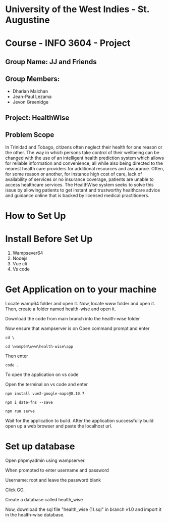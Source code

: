 # University of the West Indies - St. Augustine
# Course - INFO 3604 - Project
## Group Name: JJ and Friends
## Group Members:
- Dharian Malchan
- Jean-Paul Lezama
- Jevon Greenidge
## Project: HealthWise
## Problem Scope
In Trinidad and Tobago, citizens often neglect their health for one reason or the other. The
way in which persons take control of their wellbeing can be changed with the use of an
intelligent health prediction system which allows for reliable information and convenience,
all while also being directed to the nearest health care providers for additional resources and
assurance. Often, for some reason or another, for instance high cost of care, lack of
availability of services or no insurance coverage, patients are unable to access healthcare
services. The HealthWise system seeks to solve this issue by allowing patients to get instant
and trustworthy healthcare advice and guidance online that is backed by licensed medical
practitioners.

# How to Set Up
# Install Before Set Up
1. Wampsever64
2. Nodejs
3. Vue cli
4. Vs code

# Get Application on to your machine
Locate wamp64 folder and open it. Now, locate www folder and open it.
Then, create a folder named health-wise and open it.

Download the code from main branch into the health-wise folder 

Now ensure that wampserver is on 
Open command prompt and enter 

```
cd \
```

```
cd \wamp64\www\health-wise\app
```

Then enter 
```
code .
```
To open the application on vs code

Open the terminal on vs code and enter
```
npm install vue2-google-maps@0.10.7
```

```
npm i date-fns --save
```

```
npm run serve
```
Wait for the application to build.
After the application successfully build open up a web browser and paste the localhost url.

# Set up database
Open phpmyadmin using wampserver.

When prompted to enter username and password

Username: root and leave the password blank

Click GO. 

Create a database called health_wise

Now, download the sql file "health_wise (1).sql" in branch v1.0 and import it in the health-wise database.
